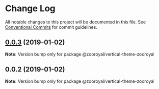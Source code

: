 # Change Log

All notable changes to this project will be documented in this file.
See [Conventional Commits](https://conventionalcommits.org) for commit guidelines.

## [0.0.3](https://github.com/mrmoree/VerticalComponents2/compare/@zooroyal/vertical-theme-zooroyal@0.0.2...@zooroyal/vertical-theme-zooroyal@0.0.3) (2019-01-02)

**Note:** Version bump only for package @zooroyal/vertical-theme-zooroyal





## 0.0.2 (2019-01-02)

**Note:** Version bump only for package @zooroyal/vertical-theme-zooroyal
